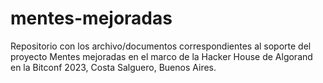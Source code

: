 # mentes-mejoradas
Repositorio con los archivo/documentos correspondientes al soporte del proyecto Mentes mejoradas en el marco de la Hacker House de Algorand en la Bitconf 2023, Costa Salguero, Buenos Aires.
